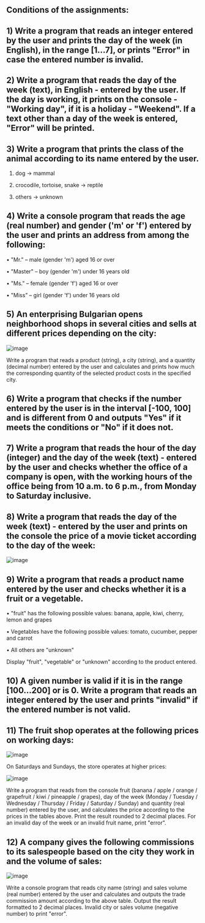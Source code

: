 ## Conditions of the assignments:

## 1) Write a program that reads an integer entered by the user and prints the day of the week (in English), in the range [1...7], or prints "Error" in case the entered number is invalid.

## 2) Write a program that reads the day of the week (text), in English - entered by the user. If the day is working, it prints on the console - "Working day", if it is a holiday - "Weekend". If a text other than a day of the week is entered, "Error" will be printed.

## 3) Write a program that prints the class of the animal according to its name entered by the user.

1. dog -> mammal

2. crocodile, tortoise, snake -> reptile

3. others -> unknown

## 4) Write a console program that reads the age (real number) and gender ('m' or 'f') entered by the user and prints an address from among the following:

• "Mr." – male (gender 'm') aged 16 or over

• "Master" – boy (gender 'm') under 16 years old

• "Ms." – female (gender 'f') aged 16 or over

• "Miss" – girl (gender 'f') under 16 years old

## 5) An enterprising Bulgarian opens neighborhood shops in several cities and sells at different prices depending on the city:

![image](https://user-images.githubusercontent.com/117260079/221256414-fd50bede-6f84-4d75-9921-5cadf8cb1997.png)

Write a program that reads a product (string), a city (string), and a quantity (decimal number) entered by the user and calculates and prints how much the corresponding quantity of the selected product costs in the specified city.

## 6) Write a program that checks if the number entered by the user is in the interval [-100, 100] and is different from 0 and outputs "Yes" if it meets the conditions or "No" if it does not.

## 7) Write a program that reads the hour of the day (integer) and the day of the week (text) - entered by the user and checks whether the office of a company is open, with the working hours of the office being from 10 a.m. to 6 p.m., from Monday to Saturday inclusive.

## 8) Write a program that reads the day of the week (text) - entered by the user and prints on the console the price of a movie ticket according to the day of the week:

![image](https://user-images.githubusercontent.com/117260079/221256766-a2e85ba3-8288-4861-a254-2b04b94b8643.png)

## 9) Write a program that reads a product name entered by the user and checks whether it is a fruit or a vegetable.

• "fruit" has the following possible values: banana, apple, kiwi, cherry, lemon and grapes

• Vegetables have the following possible values: tomato, cucumber, pepper and carrot

• All others are "unknown"

Display "fruit", "vegetable" or "unknown" according to the product entered.

## 10) A given number is valid if it is in the range [100…200] or is 0. Write a program that reads an integer entered by the user and prints "invalid" if the entered number is not valid.

## 11) The fruit shop operates at the following prices on working days:

![image](https://user-images.githubusercontent.com/117260079/221257084-d3e00775-e8ac-4f32-814f-9d158bdfd735.png)

On Saturdays and Sundays, the store operates at higher prices: 

![image](https://user-images.githubusercontent.com/117260079/221257195-76998d12-de81-4c1b-ae1c-f8fd6712f8b9.png)

Write a program that reads from the console fruit (banana / apple / orange / grapefruit / kiwi / pineapple / grapes), day of the week (Monday / Tuesday / Wednesday / Thursday / Friday / Saturday / Sunday) and quantity (real number) entered by the user, and calculates the price according to the prices in the tables above. Print the result rounded to 2 decimal places. For an invalid day of the week or an invalid fruit name, print "error".

## 12) A company gives the following commissions to its salespeople based on the city they work in and the volume of sales:

![image](https://user-images.githubusercontent.com/117260079/221257387-08228064-1be2-47f5-8ea3-42fe75c60474.png)

Write a console program that reads city name (string) and sales volume (real number) entered by the user and calculates and outputs the trade commission amount according to the above table. Output the result formatted to 2 decimal places. Invalid city or sales volume (negative number) to print "error".
